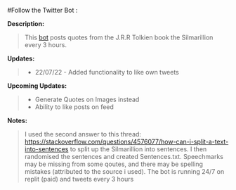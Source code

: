 #Follow the Twitter Bot : 

**Description:**
> This [bot](https://twitter.com/SilmarillionQo1) posts quotes from the J.R.R Tolkien book the Silmarillion every 3 hours.


**Updates:**
> - 22/07/22 - Added functionality to like own tweets

**Upcoming Updates:**
> - Generate Quotes on Images instead
> - Ability to like posts on feed


**Notes:**
> I used the second answer to this thread: https://stackoverflow.com/questions/4576077/how-can-i-split-a-text-into-sentences to split up the Silmarillion into sentences. I then randomised the sentences and created Sentences.txt. Speechmarks may be missing from some qoutes, and there may be spelling mistakes (attributed to the source i used). The bot is running 24/7 on replit (paid) and tweets every 3 hours
